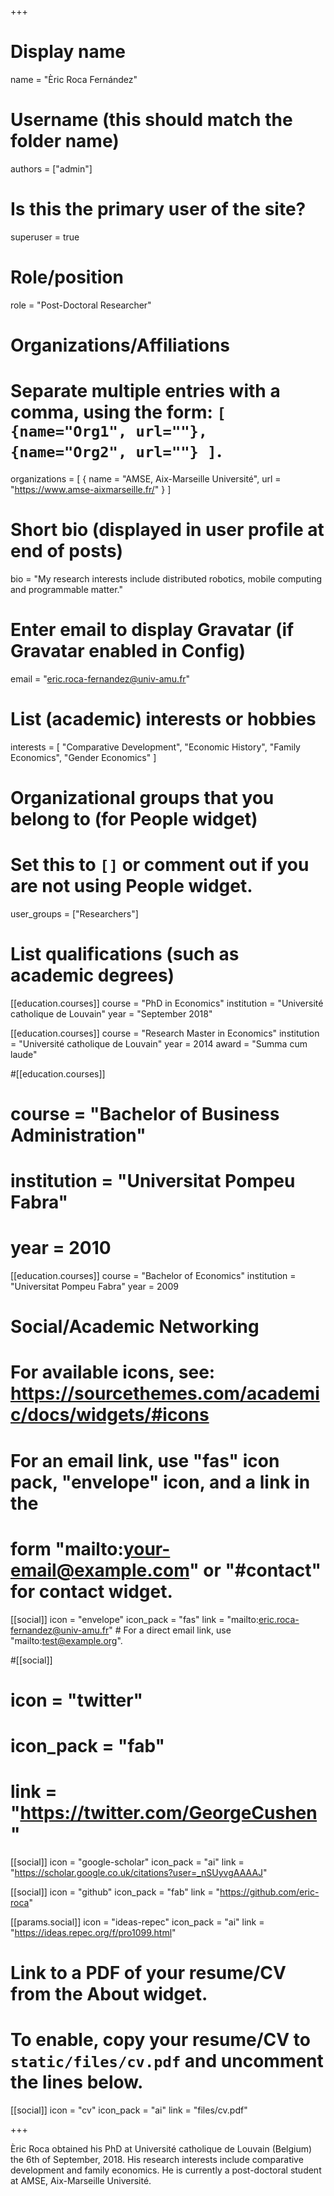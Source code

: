 +++
# Display name
name = "Èric Roca Fernández"

# Username (this should match the folder name)
authors = ["admin"]

# Is this the primary user of the site?
superuser = true

# Role/position
role = "Post-Doctoral Researcher"

# Organizations/Affiliations
#   Separate multiple entries with a comma, using the form: `[ {name="Org1", url=""}, {name="Org2", url=""} ]`.
organizations = [ { name = "AMSE, Aix-Marseille Université", url = "https://www.amse-aixmarseille.fr/" } ]

# Short bio (displayed in user profile at end of posts)
bio = "My research interests include distributed robotics, mobile computing and programmable matter."

# Enter email to display Gravatar (if Gravatar enabled in Config)
email = "eric.roca-fernandez@univ-amu.fr"

# List (academic) interests or hobbies
interests = [
    "Comparative Development",
    "Economic History",
    "Family Economics",
    "Gender Economics"
  ]
 
# Organizational groups that you belong to (for People widget)
#   Set this to `[]` or comment out if you are not using People widget.
user_groups = ["Researchers"]

# List qualifications (such as academic degrees)
[[education.courses]]
  course = "PhD in Economics"
  institution = "Université catholique de Louvain"
  year = "September 2018"

[[education.courses]]
  course = "Research Master in Economics"
  institution = "Université catholique de Louvain"
  year = 2014
  award = "Summa cum laude"

#[[education.courses]]
#  course = "Bachelor of Business Administration"
#  institution = "Universitat Pompeu Fabra"
#  year = 2010

[[education.courses]]
  course = "Bachelor of Economics"
  institution = "Universitat Pompeu Fabra"
  year = 2009

# Social/Academic Networking
# For available icons, see: https://sourcethemes.com/academic/docs/widgets/#icons
#   For an email link, use "fas" icon pack, "envelope" icon, and a link in the
#   form "mailto:your-email@example.com" or "#contact" for contact widget.

[[social]]
  icon = "envelope"
  icon_pack = "fas"
  link = "mailto:eric.roca-fernandez@univ-amu.fr"  # For a direct email link, use "mailto:test@example.org".

#[[social]]
#  icon = "twitter"
#  icon_pack = "fab"
#  link = "https://twitter.com/GeorgeCushen"

[[social]]
  icon = "google-scholar"
  icon_pack = "ai"
  link = "https://scholar.google.co.uk/citations?user=_nSUyvgAAAAJ"

[[social]]
  icon = "github"
  icon_pack = "fab"
  link = "https://github.com/eric-roca"

  [[params.social]]
    icon = "ideas-repec"
    icon_pack = "ai"
    link = "https://ideas.repec.org/f/pro1099.html"

# Link to a PDF of your resume/CV from the About widget.
# To enable, copy your resume/CV to `static/files/cv.pdf` and uncomment the lines below.
 [[social]]
   icon = "cv"
   icon_pack = "ai"
   link = "files/cv.pdf"

+++

Èric Roca obtained his PhD at Université catholique de Louvain (Belgium) the 6th of September, 2018. His research interests include comparative development and family economics. He is currently a post-doctoral student at AMSE, Aix-Marseille Université.
